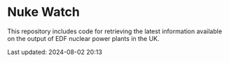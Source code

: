 # Nuke Watch

This repository includes code for retrieving the latest information available on the output of EDF nuclear power plants in the UK.

Last updated: 2024-08-02 20:13